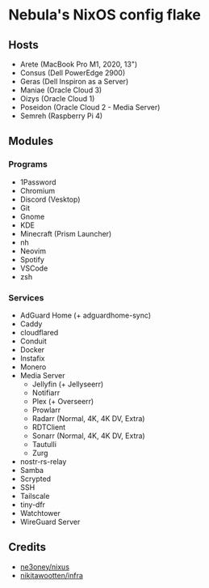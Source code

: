 # Nebula's NixOS config flake

## Hosts

- Arete (MacBook Pro M1, 2020, 13")
- Consus (Dell PowerEdge 2900)
- Geras (Dell Inspiron as a Server)
- Maniae (Oracle Cloud 3)
- Oizys (Oracle Cloud 1)
- Poseidon (Oracle Cloud 2 - Media Server)
- Semreh (Raspberry Pi 4)

## Modules

### Programs

- 1Password
- Chromium
- Discord (Vesktop)
- Git
- Gnome
- KDE
- Minecraft (Prism Launcher)
- nh
- Neovim
- Spotify
- VSCode
- zsh

### Services

- AdGuard Home (+ adguardhome-sync)
- Caddy
- cloudflared
- Conduit
- Docker
- Instafix
- Monero
- Media Server
  - Jellyfin (+ Jellyseerr)
  - Notifiarr
  - Plex (+ Overseerr)
  - Prowlarr
  - Radarr (Normal, 4K, 4K DV, Extra)
  - RDTClient
  - Sonarr (Normal, 4K, 4K DV, Extra)
  - Tautulli
  - Zurg
- nostr-rs-relay
- Samba
- Scrypted
- SSH
- Tailscale
- tiny-dfr
- Watchtower
- WireGuard Server

## Credits

- [ne3oney/nixus](https://github.com/n3oney/nixus)
- [nikitawootten/infra](https://github.com/nikitawootten/infra)
